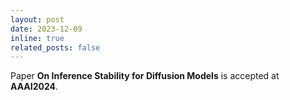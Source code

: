 ```yaml
---
layout: post
date: 2023-12-09
inline: true
related_posts: false
---
```


Paper **On Inference Stability for Diffusion Models** is accepted at **AAAI2024**.
